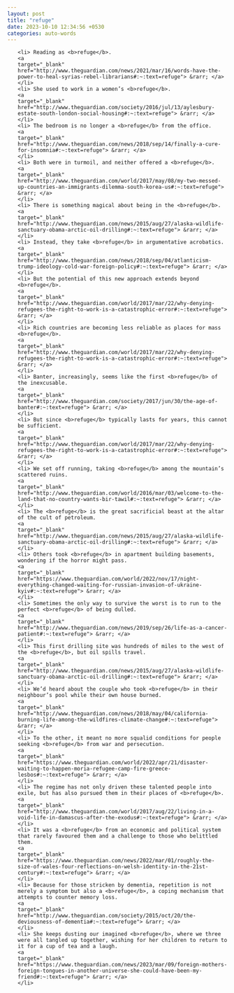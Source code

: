 ```yaml
---
layout: post
title: "refuge"
date: 2023-10-10 12:34:56 +0530
categories: auto-words
---
```

<ol>

    <li> Reading as <b>refuge</b>.
    <a 
    target="_blank" 
    href="http://www.theguardian.com/news/2021/mar/16/words-have-the-power-to-heal-syrias-rebel-librarians#:~:text=refuge"> &rarr; </a>
    </li>
    <li> She used to work in a women’s <b>refuge</b>.
    <a 
    target="_blank" 
    href="http://www.theguardian.com/society/2016/jul/13/aylesbury-estate-south-london-social-housing#:~:text=refuge"> &rarr; </a>
    </li>
    <li> The bedroom is no longer a <b>refuge</b> from the office.
    <a 
    target="_blank" 
    href="http://www.theguardian.com/news/2018/sep/14/finally-a-cure-for-insomnia#:~:text=refuge"> &rarr; </a>
    </li>
    <li> Both were in turmoil, and neither offered a <b>refuge</b>.
    <a 
    target="_blank" 
    href="http://www.theguardian.com/world/2017/may/08/my-two-messed-up-countries-an-immigrants-dilemma-south-korea-us#:~:text=refuge"> &rarr; </a>
    </li>
    <li> There is something magical about being in the <b>refuge</b>.
    <a 
    target="_blank" 
    href="http://www.theguardian.com/news/2015/aug/27/alaska-wildlife-sanctuary-obama-arctic-oil-drilling#:~:text=refuge"> &rarr; </a>
    </li>
    <li> Instead, they take <b>refuge</b> in argumentative acrobatics.
    <a 
    target="_blank" 
    href="http://www.theguardian.com/news/2018/sep/04/atlanticism-trump-ideology-cold-war-foreign-policy#:~:text=refuge"> &rarr; </a>
    </li>
    <li> But the potential of this new approach extends beyond <b>refuge</b>.
    <a 
    target="_blank" 
    href="http://www.theguardian.com/world/2017/mar/22/why-denying-refugees-the-right-to-work-is-a-catastrophic-error#:~:text=refuge"> &rarr; </a>
    </li>
    <li> Rich countries are becoming less reliable as places for mass <b>refuge</b>.
    <a 
    target="_blank" 
    href="http://www.theguardian.com/world/2017/mar/22/why-denying-refugees-the-right-to-work-is-a-catastrophic-error#:~:text=refuge"> &rarr; </a>
    </li>
    <li> Banter, increasingly, seems like the first <b>refuge</b> of the inexcusable.
    <a 
    target="_blank" 
    href="http://www.theguardian.com/society/2017/jun/30/the-age-of-banter#:~:text=refuge"> &rarr; </a>
    </li>
    <li> But since <b>refuge</b> typically lasts for years, this cannot be sufficient.
    <a 
    target="_blank" 
    href="http://www.theguardian.com/world/2017/mar/22/why-denying-refugees-the-right-to-work-is-a-catastrophic-error#:~:text=refuge"> &rarr; </a>
    </li>
    <li> We set off running, taking <b>refuge</b> among the mountain’s scattered ruins.
    <a 
    target="_blank" 
    href="http://www.theguardian.com/world/2016/mar/03/welcome-to-the-land-that-no-country-wants-bir-tawil#:~:text=refuge"> &rarr; </a>
    </li>
    <li> The <b>refuge</b> is the great sacrificial beast at the altar of the cult of petroleum.
    <a 
    target="_blank" 
    href="http://www.theguardian.com/news/2015/aug/27/alaska-wildlife-sanctuary-obama-arctic-oil-drilling#:~:text=refuge"> &rarr; </a>
    </li>
    <li> Others took <b>refuge</b> in apartment building basements, wondering if the horror might pass.
    <a 
    target="_blank" 
    href="https://www.theguardian.com/world/2022/nov/17/night-everything-changed-waiting-for-russian-invasion-of-ukraine-kyiv#:~:text=refuge"> &rarr; </a>
    </li>
    <li> Sometimes the only way to survive the worst is to run to the perfect <b>refuge</b> of being dulled.
    <a 
    target="_blank" 
    href="http://www.theguardian.com/news/2019/sep/26/life-as-a-cancer-patient#:~:text=refuge"> &rarr; </a>
    </li>
    <li> This first drilling site was hundreds of miles to the west of the <b>refuge</b>, but oil spills travel.
    <a 
    target="_blank" 
    href="http://www.theguardian.com/news/2015/aug/27/alaska-wildlife-sanctuary-obama-arctic-oil-drilling#:~:text=refuge"> &rarr; </a>
    </li>
    <li> We’d heard about the couple who took <b>refuge</b> in their neighbour’s pool while their own house burned.
    <a 
    target="_blank" 
    href="http://www.theguardian.com/news/2018/may/04/california-burning-life-among-the-wildfires-climate-change#:~:text=refuge"> &rarr; </a>
    </li>
    <li> To the other, it meant no more squalid conditions for people seeking <b>refuge</b> from war and persecution.
    <a 
    target="_blank" 
    href="https://www.theguardian.com/world/2022/apr/21/disaster-waiting-to-happen-moria-refugee-camp-fire-greece-lesbos#:~:text=refuge"> &rarr; </a>
    </li>
    <li> The regime has not only driven these talented people into exile, but has also pursued them in their places of <b>refuge</b>.
    <a 
    target="_blank" 
    href="http://www.theguardian.com/world/2017/aug/22/living-in-a-void-life-in-damascus-after-the-exodus#:~:text=refuge"> &rarr; </a>
    </li>
    <li> It was a <b>refuge</b> from an economic and political system that rarely favoured them and a challenge to those who belittled them.
    <a 
    target="_blank" 
    href="https://www.theguardian.com/news/2022/mar/01/roughly-the-size-of-wales-four-reflections-on-welsh-identity-in-the-21st-century#:~:text=refuge"> &rarr; </a>
    </li>
    <li> Because for those stricken by dementia, repetition is not merely a symptom but also a <b>refuge</b>, a coping mechanism that attempts to counter memory loss.
    <a 
    target="_blank" 
    href="http://www.theguardian.com/society/2015/oct/20/the-deviousness-of-dementia#:~:text=refuge"> &rarr; </a>
    </li>
    <li> She keeps dusting our imagined <b>refuge</b>, where we three were all tangled up together, wishing for her children to return to it for a cup of tea and a laugh.
    <a 
    target="_blank" 
    href="https://www.theguardian.com/news/2023/mar/09/foreign-mothers-foreign-tongues-in-another-universe-she-could-have-been-my-friend#:~:text=refuge"> &rarr; </a>
    </li>